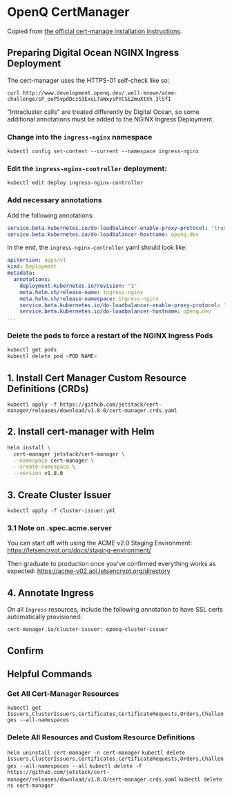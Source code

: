 # OpenQ CertManager

Copied from [the official cert-manage installation instructions](https://cert-manager.io/docs/installation/helm/).

## Preparing Digital Ocean NGINX Ingress Deployment

The cert-manager uses the HTTPS-01 self-check like so:

`curl http://www.development.openq.dev/.well-known/acme-challenge/sP_ooP5vpdDcz53ExuLTaWxysPYCSEZmuXtXh_3l5fI`

"Intracluster calls" are treated differently by Digital Ocean, so some additional annotations must be added to the NGINX Ingress Deployment.

### Change into the `ingress-nginx` namespace

`kubectl config set-context --current --namespace ingress-nginx`

### Edit the `ingress-nginx-controller` deployment:

`kubectl edit deploy ingress-nginx-controller`

### Add necessary annotations

Add the following annotations:

```yaml
service.beta.kubernetes.io/do-loadbalancer-enable-proxy-protocol: "true"
service.beta.kubernetes.io/do-loadbalancer-hostname: openq.dev
```

In the end, the `ingress-nginx-controller` yaml should look like:

```yaml
apiVersion: apps/v1
kind: Deployment
metadata:
  annotations:
    deployment.kubernetes.io/revision: "1"
    meta.helm.sh/release-name: ingress-nginx
    meta.helm.sh/release-namespace: ingress-nginx
    service.beta.kubernetes.io/do-loadbalancer-enable-proxy-protocol: "true"
    service.beta.kubernetes.io/do-loadbalancer-hostname: openq.dev
...
```

### Delete the pods to force a restart of the NGINX Ingress Pods

```bash
kubectl get pods
kubectl delete pod <POD NAME>
```

## 1. Install Cert Manager Custom Resource Definitions (CRDs)

`kubectl apply -f https://github.com/jetstack/cert-manager/releases/download/v1.8.0/cert-manager.crds.yaml`

## 2. Install cert-manager with Helm

```bash
helm install \
  cert-manager jetstack/cert-manager \
  --namespace cert-manager \
  --create-namespace \
  --version v1.8.0
```

## 3. Create Cluster Issuer

`kubectl apply -f cluster-issuer.yml`

### 3.1 Note on .spec.acme.server

You can start off with using the ACME v2.0 Staging Environment:
https://letsencrypt.org/docs/staging-environment/

Then graduate to production once you've confirmed everything works as expected:
https://acme-v02.api.letsencrypt.org/directory

## 4. Annotate Ingress

On all `Ingress` resources, include the following annotation to have SSL certs automatically provisioned:

`cert-manager.io/cluster-issuer: openq-cluster-issuer`

## Confirm 

## Helpful Commands

### Get All Cert-Manager Resources
`kubectl get Issuers,ClusterIssuers,Certificates,CertificateRequests,Orders,Challenges --all-namespaces`

### Delete All Resources and Custom Resource Definitions
`helm uninstall cert-manager -n cert-manager`
`kubectl delete Issuers,ClusterIssuers,Certificates,CertificateRequests,Orders,Challenges --all-namespaces --all`
`kubectl delete -f https://github.com/jetstack/cert-manager/releases/download/v1.8.0/cert-manager.crds.yaml`
`kubectl delete ns cert-manager`